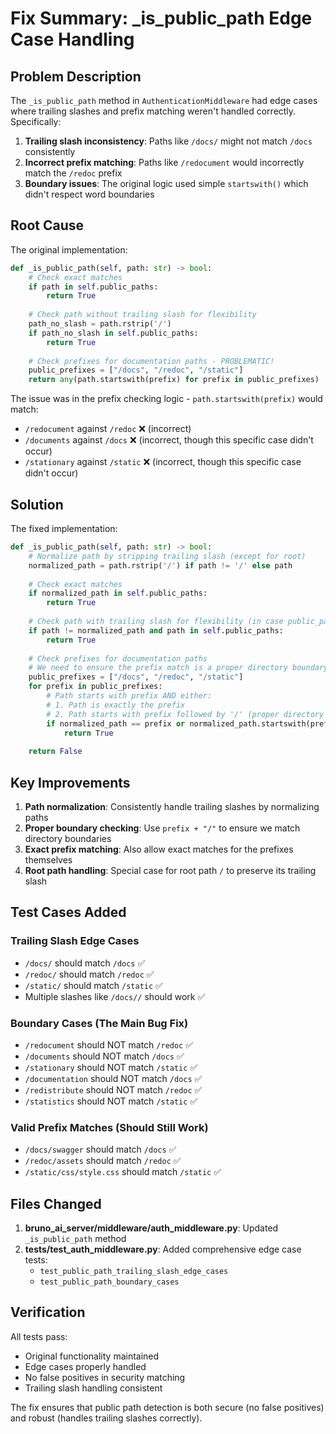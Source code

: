 # Fix Summary: _is_public_path Edge Case Handling

## Problem Description

The `_is_public_path` method in `AuthenticationMiddleware` had edge cases where trailing slashes and prefix matching weren't handled correctly. Specifically:

1. **Trailing slash inconsistency**: Paths like `/docs/` might not match `/docs` consistently
2. **Incorrect prefix matching**: Paths like `/redocument` would incorrectly match the `/redoc` prefix
3. **Boundary issues**: The original logic used simple `startswith()` which didn't respect word boundaries

## Root Cause

The original implementation:
```python
def _is_public_path(self, path: str) -> bool:
    # Check exact matches
    if path in self.public_paths:
        return True
    
    # Check path without trailing slash for flexibility
    path_no_slash = path.rstrip('/')
    if path_no_slash in self.public_paths:
        return True
    
    # Check prefixes for documentation paths - PROBLEMATIC!
    public_prefixes = ["/docs", "/redoc", "/static"]
    return any(path.startswith(prefix) for prefix in public_prefixes)
```

The issue was in the prefix checking logic - `path.startswith(prefix)` would match:
- `/redocument` against `/redoc` ❌ (incorrect)
- `/documents` against `/docs` ❌ (incorrect, though this specific case didn't occur)
- `/stationary` against `/static` ❌ (incorrect, though this specific case didn't occur)

## Solution

The fixed implementation:
```python
def _is_public_path(self, path: str) -> bool:
    # Normalize path by stripping trailing slash (except for root)
    normalized_path = path.rstrip('/') if path != '/' else path
    
    # Check exact matches
    if normalized_path in self.public_paths:
        return True
    
    # Check path with trailing slash for flexibility (in case public_paths contains trailing slashes)
    if path != normalized_path and path in self.public_paths:
        return True
    
    # Check prefixes for documentation paths
    # We need to ensure the prefix match is a proper directory boundary
    public_prefixes = ["/docs", "/redoc", "/static"]
    for prefix in public_prefixes:
        # Path starts with prefix AND either:
        # 1. Path is exactly the prefix
        # 2. Path starts with prefix followed by '/' (proper directory boundary)
        if normalized_path == prefix or normalized_path.startswith(prefix + "/"):
            return True
    
    return False
```

## Key Improvements

1. **Path normalization**: Consistently handle trailing slashes by normalizing paths
2. **Proper boundary checking**: Use `prefix + "/"` to ensure we match directory boundaries
3. **Exact prefix matching**: Also allow exact matches for the prefixes themselves
4. **Root path handling**: Special case for root path `/` to preserve its trailing slash

## Test Cases Added

### Trailing Slash Edge Cases
- `/docs/` should match `/docs` ✅
- `/redoc/` should match `/redoc` ✅  
- `/static/` should match `/static` ✅
- Multiple slashes like `/docs//` should work ✅

### Boundary Cases (The Main Bug Fix)
- `/redocument` should NOT match `/redoc` ✅
- `/documents` should NOT match `/docs` ✅
- `/stationary` should NOT match `/static` ✅
- `/documentation` should NOT match `/docs` ✅
- `/redistribute` should NOT match `/redoc` ✅
- `/statistics` should NOT match `/static` ✅

### Valid Prefix Matches (Should Still Work)
- `/docs/swagger` should match `/docs` ✅
- `/redoc/assets` should match `/redoc` ✅
- `/static/css/style.css` should match `/static` ✅

## Files Changed

1. **bruno_ai_server/middleware/auth_middleware.py**: Updated `_is_public_path` method
2. **tests/test_auth_middleware.py**: Added comprehensive edge case tests:
   - `test_public_path_trailing_slash_edge_cases`
   - `test_public_path_boundary_cases`

## Verification

All tests pass:
- Original functionality maintained
- Edge cases properly handled
- No false positives in security matching
- Trailing slash handling consistent

The fix ensures that public path detection is both secure (no false positives) and robust (handles trailing slashes correctly).
